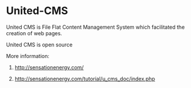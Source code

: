 # United-CMS
United CMS is File Flat Content Management System which facilitated the creation of web pages.

United CMS is open source

More information:
1. http://sensationenergy.com/

2. http://sensationenergy.com/tutorial/u_cms_doc/index.php
